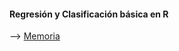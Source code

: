 
#### Regresión y Clasificación básica en R

--> [Memoria](https://github.com/BesayMontesdeoca/DataMiningR/blob/master/RegresionLineal_Clasificacion/memoria.pdf)

